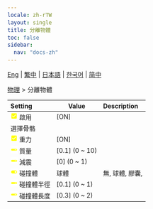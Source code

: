 ```yaml
---
locale: zh-rTW
layout: single
title: 分離物體
toc: false
sidebar:
  nav: "docs-zh"
---
```

[Eng](/dancexr/menu/2025.4/actor/detach_object) | [繁中](/tw/dancexr/menu/2025.4/actor/detach_object) | [日本語](/jp/dancexr/menu/2025.4/actor/detach_object) | [한국어](/kr/dancexr/menu/2025.4/actor/detach_object) | [简中](/zh/dancexr/menu/2025.4/actor/detach_object)

[物理](../menu#物理) > 分離物體



| Setting | Value | Description |
| :--- | --- | :--- |
|<nobr>![check_on icon](/images/icon/ic_check_on.png) 啟用</nobr>| [ON] | 
|<nobr> 選擇骨骼</nobr>|| 
|<nobr>![check_on icon](/images/icon/ic_check_on.png) 重力</nobr>| [ON] | 
|<nobr>![slider icon](/images/icon/ic_slider.png) 質量</nobr>| [0.1] (0 ~ 10) | 
|<nobr>![slider icon](/images/icon/ic_slider.png) 減震</nobr>| [0] (0 ~ 1) | 
|<nobr>![toggle_on icon](/images/icon/ic_toggle_on.png) 碰撞體</nobr>| 球體 | 無, 球體, 膠囊, 
|<nobr>![slider icon](/images/icon/ic_slider.png) 碰撞體半徑</nobr>| [0.1] (0 ~ 1) | 
|<nobr>![slider icon](/images/icon/ic_slider.png) 碰撞體長度</nobr>| [0.3] (0 ~ 2) | 

